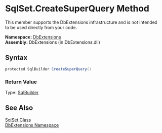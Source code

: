 SqlSet.CreateSuperQuery Method
==============================
This member supports the DbExtensions infrastructure and is not intended to be used directly from your code.

**Namespace:** [DbExtensions][1]  
**Assembly:** DbExtensions (in DbExtensions.dll)

Syntax
------

```csharp
protected SqlBuilder CreateSuperQuery()
```

### Return Value
Type: [SqlBuilder][2]

See Also
--------
[SqlSet Class][3]  
[DbExtensions Namespace][1]  

[1]: ../README.md
[2]: ../SqlBuilder/README.md
[3]: README.md